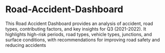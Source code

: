 # Road-Accident-Dashboard
This Road Accident Dashboard provides an analysis of accident, road types, contributing factors, and key insights for Q3 (2021-2022). It highlights high-risk periods, road types, vehicle types, junctions, and surface conditions, with recommendations for improving road safety and reducing accidents
